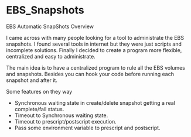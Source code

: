 EBS_Snapshots
=================

EBS Automatic SnapShots
Overview

I came across with many people looking for a tool to administrate the EBS snapshots.
I found several tools in internet but they were just scripts and incomplete solutions.
Finally I decided to create a program more flexible, centralized and easy to administrate.

The main idea is to have a centralized program to rule all the EBS volumes and snapshots.
Besides you can  hook your code before running each snapshot and after it. 

Some features on they way

* Synchronous  waiting state in create/delete snapshot getting a real complete/fail status.
* Timeout to Synchronous  waiting state.
* Timeout to prescript/postscript execution.
* Pass some environment variable to prescript and postscript.
